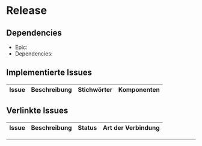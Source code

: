 # Release

## Dependencies

- Epic: <!-- EPIC_PLACEHOLDER -->
- Dependencies: <!-- DEPENDENCIES_PLACEHOLDER -->

## Implementierte Issues

| Issue | Beschreibung | Stichwörter | Komponenten |
| ----- | ------------ | ----------- | ----------- |
<!-- IMPLEMENTED_ISSUES_PLACEHOLDER -->

## Verlinkte Issues

| Issue | Beschreibung | Status | Art der Verbindung |
| ----- | ------------ | ------ | ------------------ |
<!-- IMPLEMENTED_LINKED_ISSUES_PLACEHOLDER -->

---

